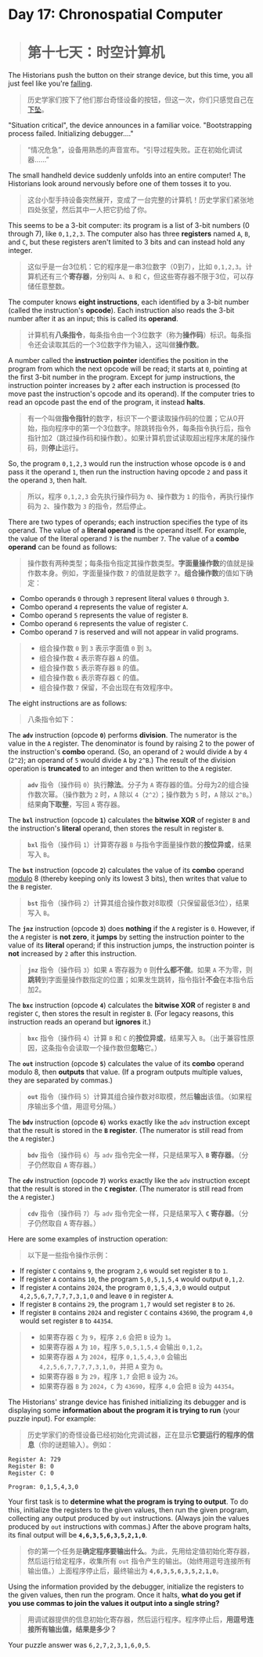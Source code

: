 # Day 17: Chronospatial Computer
> # 第十七天：时空计算机

The Historians push the button on their strange device, but this time, you all just feel like you're [falling](https://adventofcode.com/2018/day/6).
> 历史学家们按下了他们那台奇怪设备的按钮，但这一次，你们只感觉自己在[下坠](https://adventofcode.com/2018/day/6)。

"Situation critical", the device announces in a familiar voice. "Bootstrapping process failed. Initializing debugger...."
> “情况危急”，设备用熟悉的声音宣布。“引导过程失败。正在初始化调试器……”

The small handheld device suddenly unfolds into an entire computer! The Historians look around nervously before one of them tosses it to you.
> 这台小型手持设备突然展开，变成了一台完整的计算机！历史学家们紧张地四处张望，然后其中一人把它扔给了你。

This seems to be a 3-bit computer: its program is a list of 3-bit numbers (0 through 7), like `0,1,2,3`. The computer also has three **registers** named `A`, `B`, and `C`, but these registers aren't limited to 3 bits and can instead hold any integer.
> 这似乎是一台3位机：它的程序是一串3位数字（0到7），比如 `0,1,2,3`。计算机还有三个**寄存器**，分别叫 `A`、`B` 和 `C`，但这些寄存器不限于3位，可以存储任意整数。

The computer knows **eight instructions**, each identified by a 3-bit number (called the instruction's **opcode**). Each instruction also reads the 3-bit number after it as an input; this is called its **operand**.
> 计算机有**八条指令**，每条指令由一个3位数字（称为**操作码**）标识。每条指令还会读取其后的一个3位数字作为输入，这叫做**操作数**。

A number called the **instruction pointer** identifies the position in the program from which the next opcode will be read; it starts at `0`, pointing at the first 3-bit number in the program. Except for jump instructions, the instruction pointer increases by `2` after each instruction is processed (to move past the instruction's opcode and its operand). If the computer tries to read an opcode past the end of the program, it instead **halts**.
> 有一个叫做**指令指针**的数字，标识下一个要读取操作码的位置；它从0开始，指向程序中的第一个3位数字。除跳转指令外，每条指令执行后，指令指针加2（跳过操作码和操作数）。如果计算机尝试读取超出程序末尾的操作码，则**停止**运行。

So, the program `0,1,2,3` would run the instruction whose opcode is `0` and pass it the operand `1`, then run the instruction having opcode `2` and pass it the operand `3`, then halt.
> 所以，程序 `0,1,2,3` 会先执行操作码为 `0`、操作数为 `1` 的指令，再执行操作码为 `2`、操作数为 `3` 的指令，然后停止。

There are two types of operands; each instruction specifies the type of its operand. The value of a **literal operand** is the operand itself. For example, the value of the literal operand `7` is the number `7`. The value of a **combo operand** can be found as follows:
> 操作数有两种类型；每条指令指定其操作数类型。**字面量操作数**的值就是操作数本身。例如，字面量操作数 `7` 的值就是数字 `7`。**组合操作数**的值如下确定：

- Combo operands `0` through `3` represent literal values `0` through `3`.
- Combo operand `4` represents the value of register `A`.
- Combo operand `5` represents the value of register `B`.
- Combo operand `6` represents the value of register `C`.
- Combo operand `7` is reserved and will not appear in valid programs.
> - 组合操作数 `0` 到 `3` 表示字面值 `0` 到 `3`。
> - 组合操作数 `4` 表示寄存器 `A` 的值。
> - 组合操作数 `5` 表示寄存器 `B` 的值。
> - 组合操作数 `6` 表示寄存器 `C` 的值。
> - 组合操作数 `7` 保留，不会出现在有效程序中。

The eight instructions are as follows:
> 八条指令如下：

The **`adv`** instruction (opcode **`0`**) performs **division**. The numerator is the value in the `A` register. The denominator is found by raising 2 to the power of the instruction's **combo** operand. (So, an operand of `2` would divide `A` by `4` (`2^2`); an operand of `5` would divide `A` by `2^B`.) The result of the division operation is **truncated** to an integer and then written to the `A` register.
> **`adv`** 指令（操作码 `0`）执行**除法**。分子为 `A` 寄存器的值。分母为2的组合操作数次幂。（操作数为 `2` 时，`A` 除以 `4`（`2^2`）；操作数为 `5` 时，`A` 除以 `2^B`。）结果**向下取整**，写回 `A` 寄存器。

The **`bxl`** instruction (opcode **`1`**) calculates the **bitwise XOR** of register `B` and the instruction's **literal** operand, then stores the result in register `B`.
> **`bxl`** 指令（操作码 `1`）计算寄存器 `B` 与指令字面量操作数的**按位异或**，结果写入 `B`。

The **`bst`** instruction (opcode **`2`**) calculates the value of its **combo** operand [modulo](https://en.wikipedia.org/wiki/Modulo) 8 (thereby keeping only its lowest 3 bits), then writes that value to the `B` register.
> **`bst`** 指令（操作码 `2`）计算其组合操作数对8取模（只保留最低3位），结果写入 `B`。

The **`jnz`** instruction (opcode **`3`**) does **nothing** if the `A` register is `0`. However, if the `A` register is **not zero**, it **jumps** by setting the instruction pointer to the value of its **literal** operand; if this instruction jumps, the instruction pointer is **not** increased by `2` after this instruction.
> **`jnz`** 指令（操作码 `3`）如果 `A` 寄存器为 `0` 则**什么都不做**。如果 `A` 不为零，则**跳转**到字面量操作数指定的位置；如果发生跳转，指令指针**不会**在本指令后加2。

The **`bxc`** instruction (opcode **`4`**) calculates the **bitwise XOR** of register `B` and register `C`, then stores the result in register `B`. (For legacy reasons, this instruction reads an operand but **ignores** it.)
> **`bxc`** 指令（操作码 `4`）计算 `B` 和 `C` 的**按位异或**，结果写入 `B`。（出于兼容性原因，这条指令会读取一个操作数但**忽略**它。）

The **`out`** instruction (opcode **`5`**) calculates the value of its **combo** operand modulo 8, then **outputs** that value. (If a program outputs multiple values, they are separated by commas.)
> **`out`** 指令（操作码 `5`）计算其组合操作数对8取模，然后**输出**该值。（如果程序输出多个值，用逗号分隔。）

The **`bdv`** instruction (opcode **`6`**) works exactly like the `adv` instruction except that the result is stored in the **`B` register**. (The numerator is still read from the `A` register.)
> **`bdv`** 指令（操作码 `6`）与 `adv` 指令完全一样，只是结果写入 **`B` 寄存器**。（分子仍然取自 `A` 寄存器。）

The **`cdv`** instruction (opcode **`7`**) works exactly like the `adv` instruction except that the result is stored in the **`C` register**. (The numerator is still read from the `A` register.)
> **`cdv`** 指令（操作码 `7`）与 `adv` 指令完全一样，只是结果写入 **`C` 寄存器**。（分子仍然取自 `A` 寄存器。）

Here are some examples of instruction operation:
> 以下是一些指令操作示例：

- If register `C` contains `9`, the program `2,6` would set register `B` to `1`.
- If register `A` contains `10`, the program `5,0,5,1,5,4` would output `0,1,2`.
- If register `A` contains `2024`, the program `0,1,5,4,3,0` would output `4,2,5,6,7,7,7,7,3,1,0` and leave `0` in register `A`.
- If register `B` contains `29`, the program `1,7` would set register `B` to `26`.
- If register `B` contains `2024` and register `C` contains `43690`, the program `4,0` would set register `B` to `44354`.
> - 如果寄存器 `C` 为 `9`，程序 `2,6` 会把 `B` 设为 `1`。
> - 如果寄存器 `A` 为 `10`，程序 `5,0,5,1,5,4` 会输出 `0,1,2`。
> - 如果寄存器 `A` 为 `2024`，程序 `0,1,5,4,3,0` 会输出 `4,2,5,6,7,7,7,7,3,1,0`，并把 `A` 变为 `0`。
> - 如果寄存器 `B` 为 `29`，程序 `1,7` 会把 `B` 设为 `26`。
> - 如果寄存器 `B` 为 `2024`，`C` 为 `43690`，程序 `4,0` 会把 `B` 设为 `44354`。

The Historians' strange device has finished initializing its debugger and is displaying some **information about the program it is trying to run** (your puzzle input). For example:
> 历史学家们的奇怪设备已经初始化完调试器，正在显示**它要运行的程序的信息**（你的谜题输入）。例如：

```
Register A: 729
Register B: 0
Register C: 0

Program: 0,1,5,4,3,0
```

Your first task is to **determine what the program is trying to output**. To do this, initialize the registers to the given values, then run the given program, collecting any output produced by `out` instructions. (Always join the values produced by `out` instructions with commas.) After the above program halts, its final output will be **`4,6,3,5,6,3,5,2,1,0`**.
> 你的第一个任务是**确定程序要输出什么**。为此，先用给定值初始化寄存器，然后运行给定程序，收集所有 `out` 指令产生的输出。（始终用逗号连接所有输出值。）上面程序停止后，最终输出为 **`4,6,3,5,6,3,5,2,1,0`**。

Using the information provided by the debugger, initialize the registers to the given values, then run the program. Once it halts, **what do you get if you use commas to join the values it output into a single string?**
> 用调试器提供的信息初始化寄存器，然后运行程序。程序停止后，**用逗号连接所有输出值，结果是多少？**

Your puzzle answer was `6,2,7,2,3,1,6,0,5`.
